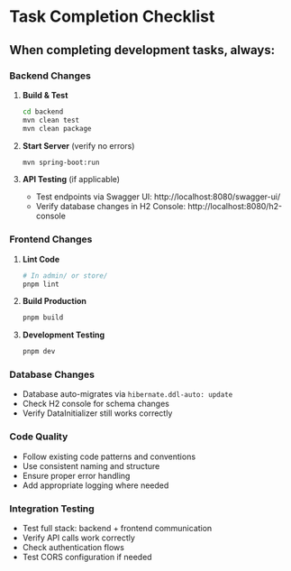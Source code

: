 # Task Completion Checklist

## When completing development tasks, always:

### Backend Changes
1. **Build & Test**
   ```bash
   cd backend
   mvn clean test
   mvn clean package
   ```

2. **Start Server** (verify no errors)
   ```bash
   mvn spring-boot:run
   ```

3. **API Testing** (if applicable)
   - Test endpoints via Swagger UI: http://localhost:8080/swagger-ui/
   - Verify database changes in H2 Console: http://localhost:8080/h2-console

### Frontend Changes
1. **Lint Code**
   ```bash
   # In admin/ or store/
   pnpm lint
   ```

2. **Build Production**
   ```bash
   pnpm build
   ```

3. **Development Testing**
   ```bash
   pnpm dev
   ```

### Database Changes
- Database auto-migrates via `hibernate.ddl-auto: update`
- Check H2 console for schema changes
- Verify DataInitializer still works correctly

### Code Quality
- Follow existing code patterns and conventions
- Use consistent naming and structure
- Ensure proper error handling
- Add appropriate logging where needed

### Integration Testing
- Test full stack: backend + frontend communication
- Verify API calls work correctly
- Check authentication flows
- Test CORS configuration if needed